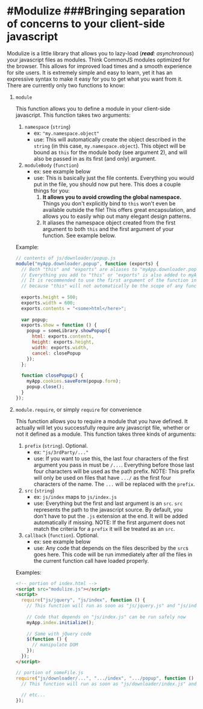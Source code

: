#Modulize
###Bringing separation of concerns to your client-side javascript
===========


Modulize is a little library that allows you to lazy-load (*__read__: asynchronous*) your 
javascript files as modules. Think CommonJS modules optimized for the browser. This 
allows for improved load times and a smooth experience 
for site users. It is extremely simple and easy to learn, yet it has an expressive 
syntax to make it easy for you to get what you want from it. There are currently only 
two functions to know:

1.  `module`
    
    This function allows you to define a module in your client-side javascript.
    This function takes two arguments:
    1.  `namespace` (`string`)
        *   ex: `"my.namespace.object"`
        *   use: This will automatically create the object described in the `string`
            (in this case, `my.namespace.object`). This object will be bound as `this`
            for the module body (see argument 2), and will also be passed in as its
            first (and only) argument.
    2.  `moduleBody` (`function`)
        *   ex: see example below
        *   use: This is basically just the file contents. Everything you would put 
            in the file, you should now put here. This does a couple things for you:
            1.  **It allows you to avoid crowding the global namespace.**
                Things you don't explicitly bind to `this` won't even be available 
                outside the file! This offers great encapsulation, and allows you
                to easily whip out many elegant design patterns.
            2.  It aliases the namespace object created from the first argument to
                both `this` and the first argument of your function. See example below.
    
    Example:
    
    ```javascript
    // contents of js/downloader/popup.js
    module("myApp.downloader.popup", function (exports) {
      // Both "this" and "exports" are aliases to "myApp.downloader.popup" (created from the first argument).
      // Everything you add to "this" or "exports" is also added to myApp.downloader.popup.
      // It is recommended to use the first argument of the function instead of "this" 
      // because "this" will not automatically be the scope of any functions not bound to it.
      
      exports.height = 500;
      exports.width = 600;
      exports.contents = "<some>html</here>";
      
      var popup;
      exports.show = function () {
        popup = someLibrary.showPopup({
          html: exports.contents,
          height: exports.height,
          width: exports.width,
          cancel: closePopup
        });
      };
      
      function closePopup() {
        myApp.cookies.saveForm(popup.form);
        popup.close();
      }
    });
    ```

2.  `module.require`, or simply `require` for convenience

    This function allows you to require a module that you have defined. It actually will
    let you successfully require any javascript file, whether or not it defined as a module.
    This function takes three kinds of arguments:
    1. `prefix` (`string`). Optional.
        *   ex: `"js/3rdParty/..."`
        *   use: If you want to use this, the last four characters of the first argument
            you pass in must be `/...`. Everything before those last four characters
            will be used as the path prefix. NOTE: This prefix will only be used on files
            that have `.../` as the first four characters of the name. The `...` will be
            replaced with the `prefix`.
    2.  `src` (`string`)
        *   ex: `js/index` maps to `js/index.js`
        *   use: Everything but the first and last argument is an `src`. `src`
            represents the path to the javascript source. By default, you don't have to
            put the `.js` extension at the end. It will be added automatically if missing.
            NOTE: If the first argument does not match the criteria for a `prefix` it will
            be treated as an `src`.
    3.  `callback` (`function`). Optional.
        *   ex: see example below
        *   use: Any code that depends on the files described by the `src`s goes here.
            This code will be run immediately after *all* the files in the current function
            call have loaded properly.
    
    Examples:
    
    ```html
    <!-- portion of index.html -->
    <script src="modulize.js"></script>
    <script>
      require("js/jquery", "js/index", function () {
        // This function will run as soon as "js/jquery.js" and "js/index.js" are through loading
        
        // Code that depends on "js/index.js" can be run safely now
        myApp.index.initialize();
        
        // Same with jQuery code
        $(function () {
          // manipulate DOM
        });
      });
    </script>
    ```
    
    ```javascript
    // portion of someFile.js
    require("js/downloader/...", ".../index", ".../popup", function () {
      // This function will run as soon as "js/downloader/index.js" and "js/downloader/popup.js" have loaded
      
      // etc...
    });
    ```